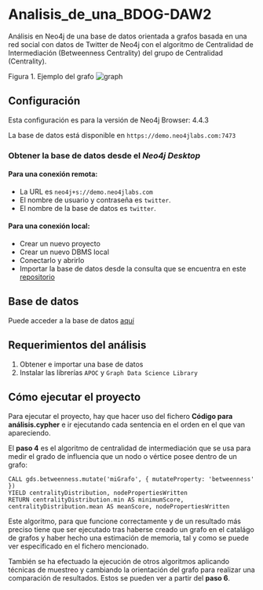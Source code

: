 # Analisis_de_una_BDOG-DAW2
Análisis en Neo4j de una base de datos orientada a grafos basada en una red social con datos de Twitter de Neo4j con el algoritmo de Centralidad de Intermediación (Betweenness Centrality) del grupo de Centralidad (Centrality).

Figura 1. Ejemplo del grafo ![graph](https://user-images.githubusercontent.com/55488591/156415015-40a44f24-6ba7-4336-a9c7-b64f456add9b.png)


## Configuración

Esta configuración es para la versión de Neo4j Browser: 4.4.3

La base de datos está disponible en `https://demo.neo4jlabs.com:7473`

### Obtener la base de datos desde el  _Neo4j Desktop_ 

#### Para una conexión remota: 

  * La URL es `neo4j+s://demo.neo4jlabs.com`
  * El nombre de usuario y contraseña es `twitter`. 
  * El nombre de la base de datos es `twitter`.

#### Para una conexión local:

  * Crear un nuevo proyecto
  * Crear un nuevo DBMS local
  * Conectarlo y abrirlo
  * Importar la base de datos desde la consulta que se encuentra en este [repositorio](https://github.com/Ariadnadpd/BDOG_y_consulta-DAW2)

## Base de datos

Puede acceder a la base de datos [aquí](https://github.com/Ariadnadpd/BDOG_y_consulta-DAW2/blob/main/BD_twitter.json)

## Requerimientos del análisis

1. Obtener e importar una base de datos
2. Instalar las librerías `APOC` y `Graph Data Science Library`


## Cómo ejecutar el proyecto

Para ejecutar el proyecto, hay que hacer uso del fichero **Código para análisis.cypher** e ir ejecutando cada sentencia en el orden en el que van apareciendo. 

El **paso 4** es el algoritmo de centralidad de intermediación que se usa para medir el grado de influencia que un nodo o vértice posee dentro de un grafo:

```cypher
CALL gds.betweenness.mutate('miGrafo', { mutateProperty: 'betweenness' })
YIELD centralityDistribution, nodePropertiesWritten
RETURN centralityDistribution.min AS minimumScore, centralityDistribution.mean AS meanScore, nodePropertiesWritten
```
Este algoritmo, para que funcione correctamente y de un resultado más preciso tiene que ser ejecutado tras haberse creado un grafo en el catalágo de grafos y haber hecho una estimación de memoria, tal y como se puede ver especificado en el fichero mencionado.

También se ha efectuado la ejecución de otros algoritmos aplicando técnicas de muestreo y cambiando la orientación del grafo para realizar una comparación de resultados. Estos se pueden ver a partir del **paso 6**.

